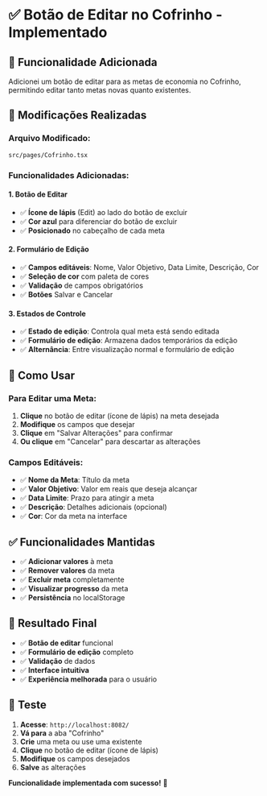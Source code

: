 # ✅ Botão de Editar no Cofrinho - Implementado

## 🎯 **Funcionalidade Adicionada**

Adicionei um botão de editar para as metas de economia no Cofrinho, permitindo editar tanto metas novas quanto existentes.

## 🔧 **Modificações Realizadas**

### **Arquivo Modificado:**
`src/pages/Cofrinho.tsx`

### **Funcionalidades Adicionadas:**

#### 1. **Botão de Editar**
- ✅ **Ícone de lápis** (Edit) ao lado do botão de excluir
- ✅ **Cor azul** para diferenciar do botão de excluir
- ✅ **Posicionado** no cabeçalho de cada meta

#### 2. **Formulário de Edição**
- ✅ **Campos editáveis**: Nome, Valor Objetivo, Data Limite, Descrição, Cor
- ✅ **Seleção de cor** com paleta de cores
- ✅ **Validação** de campos obrigatórios
- ✅ **Botões** Salvar e Cancelar

#### 3. **Estados de Controle**
- ✅ **Estado de edição**: Controla qual meta está sendo editada
- ✅ **Formulário de edição**: Armazena dados temporários da edição
- ✅ **Alternância**: Entre visualização normal e formulário de edição

## 🚀 **Como Usar**

### **Para Editar uma Meta:**
1. **Clique** no botão de editar (ícone de lápis) na meta desejada
2. **Modifique** os campos que desejar
3. **Clique** em "Salvar Alterações" para confirmar
4. **Ou clique** em "Cancelar" para descartar as alterações

### **Campos Editáveis:**
- ✅ **Nome da Meta**: Título da meta
- ✅ **Valor Objetivo**: Valor em reais que deseja alcançar
- ✅ **Data Limite**: Prazo para atingir a meta
- ✅ **Descrição**: Detalhes adicionais (opcional)
- ✅ **Cor**: Cor da meta na interface

## ✅ **Funcionalidades Mantidas**

- ✅ **Adicionar valores** à meta
- ✅ **Remover valores** da meta
- ✅ **Excluir meta** completamente
- ✅ **Visualizar progresso** da meta
- ✅ **Persistência** no localStorage

## 🎉 **Resultado Final**

- ✅ **Botão de editar** funcional
- ✅ **Formulário de edição** completo
- ✅ **Validação** de dados
- ✅ **Interface intuitiva**
- ✅ **Experiência melhorada** para o usuário

## 📱 **Teste**

1. **Acesse**: `http://localhost:8082/`
2. **Vá para** a aba "Cofrinho"
3. **Crie** uma meta ou use uma existente
4. **Clique** no botão de editar (ícone de lápis)
5. **Modifique** os campos desejados
6. **Salve** as alterações

**Funcionalidade implementada com sucesso!** 🎉






